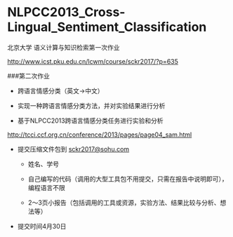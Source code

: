 # NLPCC2013_Cross-Lingual_Sentiment_Classification

北京大学 语义计算与知识检索第一次作业 

http://www.icst.pku.edu.cn/lcwm/course/sckr2017/?p=635


###第二次作业

* 跨语言情感分类（英文->中文）

* 实现一种跨语言情感分类方法，并对实验结果进行分析

* 基于NLPCC2013跨语言情感分类任务进行实验和分析

http://tcci.ccf.org.cn/conference/2013/pages/page04_sam.html

* 提交压缩文件包到 sckr2017@sohu.com

  * 姓名、学号

  * 自己编写的代码（调用的大型工具包不用提交，只需在报告中说明即可），编程语言不限

  * 2～3页小报告（包括调用的工具或资源，实验方法、结果比较与分析、想法等）

* 提交时间4月30日
